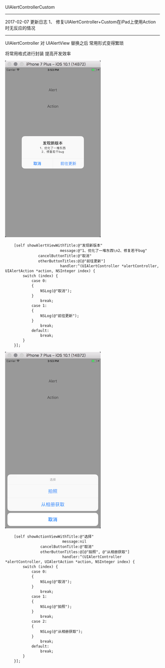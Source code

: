 

UIAlertControllerCustom

----------------------------------------------------------------------------------

2017-02-07 更新日志
    1、 修复UIAlertController+Custom在iPad上使用Action时无反应的情况

----------------------------------------------------------------------------------

UIAlertController 对 UIAlertView 替换之后 常用形式变得繁琐 

将常用格式进行封装 提高开发效率
  
![image](./source/alert.png)


```objc  
    [self showAlertViewWithTitle:@"发现新版本" 
                         message:@"1、优化了一堆东西\n2、修复若干bug" 
               cancelButtonTitle:@"取消" 
               otherButtonTitles:@[@"前往更新"] 
                         handler:^(UIAlertController *alertController, UIAlertAction *action, NSInteger index) {
        switch (index) {
            case 0:
            {
                NSLog(@"取消");
            }
                break;
            case 1:
            {
                NSLog(@"前往更新");
            }
                break;
            default:
                break;
        }
    }];
```




![image](./source/action.png)

```objc
    [self showActionViewWithTitle:@"选择"
                          message:nil 
                cancelButtonTitle:@"取消" 
                otherButtonTitles:@[@"拍照", @"从相册获取"]
                          handler:^(UIAlertController *alertController, UIAlertAction *action, NSInteger index) {
        switch (index) {
            case 0:
            {
                NSLog(@"取消");
            }
                break;
            case 1:
            {
                NSLog(@"拍照");
            }
                break;
            case 2:
            {
                NSLog(@"从相册获取");
            }
                break;
            default:
                break;
        }
    }];
```


